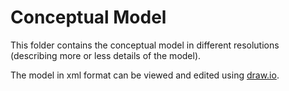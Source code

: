 # Conceptual Model

This folder contains the conceptual model in different resolutions (describing more or less details of the model).

The model in xml format can be viewed and edited using [draw.io](https://www.draw.io/).
